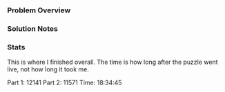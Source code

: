 ﻿### Problem Overview


### Solution Notes


### Stats
This is where I finished overall. The time is how long after the puzzle went live, not how long it took me.

Part 1: 12141
Part 2: 11571
Time: 18:34:45